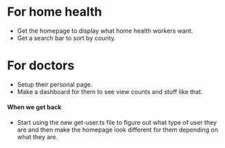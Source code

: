 # For home health
 - Get the homepage to display what home health workers want.
 - Get a search  bar to sort by county.
# For doctors
 - Setup their personal page.
 - Make a dashboard for them to see view counts and stuff like that.

#### When we get back
 - Start using the new get-user.ts file to figure out what type of user they are and then make the homepage look different for them depending on what they are.